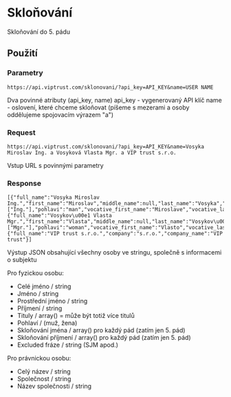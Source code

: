 # Skloňování

Skloňování do 5. pádu

## Použití

### Parametry

```
https://api.viptrust.com/sklonovani/?api_key=API_KEY&name=USER NAME
```

Dva povinné atributy (api_key, name)
api_key - vygenerovaný API klíč
name - oslovení, které chceme skloňovat (píšeme s mezerami a osoby oddělujeme spojovacím výrazem "a")

### Request

```
https://api.viptrust.com/sklonovani/?api_key=API_KEY&name=Vosyka Miroslav Ing. a Vosyková Vlasta Mgr. a VIP trust s.r.o.
```

Vstup URL s povinnými parametry

### Response

```
[{"full_name":"Vosyka Miroslav Ing.","first_name":"Miroslav","middle_name":null,"last_name":"Vosyka","degree":["Ing."],"pohlavi":"man","vocative_first_name":"Miroslave","vocative_last_name":"Vosyko","excluded":null},{"full_name":"Vosykov\u00e1 Vlasta Mgr.","first_name":"Vlasta","middle_name":null,"last_name":"Vosykov\u00e1","degree":["Mgr."],"pohlavi":"woman","vocative_first_name":"Vlasto","vocative_last_name":"Vosykov\u00e1","excluded":null},{"full_name":"VIP trust s.r.o.","company":"s.r.o.","company_name":"VIP trust"}]
```

Výstup JSON obsahující všechny osoby ve stringu, společně s informacemi o subjektu

Pro fyzickou osobu:
* Celé jméno / string
* Jméno / string
* Prostřední jméno / string
* Příjmení / string
* Tituly / array() = může být totiž více titulů
* Pohlaví / (muž, žena)
* Skloňování jména / array() pro každý pád (zatím jen 5. pád)
* Skloňování příjmení / array() pro každý pád (zatím jen 5. pád)
* Excluded fráze / string (SJM apod.)

Pro právnickou osobu:
* Celý název / string
* Společnost / string
* Název společnosti / string
